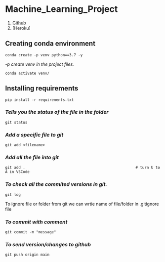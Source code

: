 # Machine_Learning_Project

1. [Github](www.github.com/)
2. [Heroku] 

## Creating conda environment

```
conda create -p venv python==3.7 -y
```
_-p create venv in the project files._
```
conda activate venv/
```
## Installing requirements
```
pip install -r requirements.txt
```
### _Tells you the status of the file in the folder_
```
git status
```
### _Add a specific file to git_
```
git add <filename>
```
### _Add all the file into git_
```
git add .                                                  # turn U to A in VSCode
```

### _To check all the commited versions in git._
```
git log
``` 
To ignore file or folder from git we can wrtie name of file/folder in .gitignore file
### _To commit with comment_
```
git commit -m "message"  
```
### _To send version/changes to github_
```
git push origin main
```
